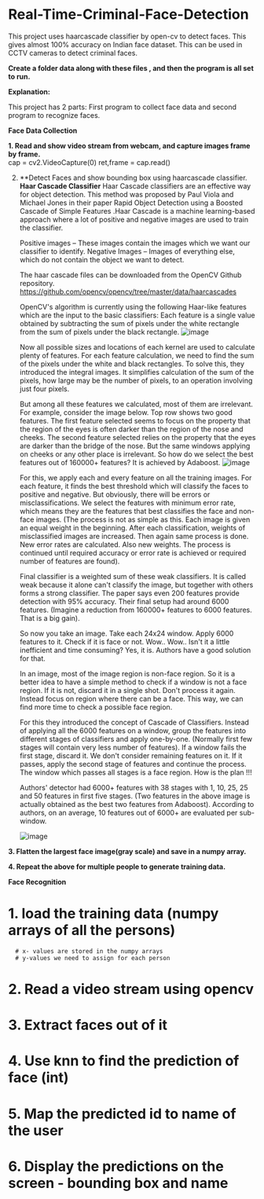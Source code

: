 # Real-Time-Criminal-Face-Detection
This project uses haarcascade classifier by open-cv to detect faces. This gives almost 100% accuracy on Indian face dataset. This can be used in CCTV cameras to detect criminal faces.

**Create a folder data along with these files , and then the program is all set to run.**

**Explanation:**
 
This project has 2 parts: First program to collect face data and second program to recognize faces.

**Face Data Collection**

 **1. Read and show video stream from webcam, and capture images frame by frame.**   
    cap = cv2.VideoCapture(0)
    ret,frame = cap.read()
    
 2. **Detect Faces and show bounding box using haarcascade classifier.
    **Haar Cascade Classifier**
    Haar Cascade classifiers are an effective way for object detection. This method was proposed by Paul Viola and Michael Jones in their paper Rapid Object Detection using a 
    Boosted Cascade of Simple Features .Haar Cascade is a machine learning-based approach where a lot of positive and negative images are used to train the classifier. 
 

    Positive images – These images contain the images which we want our classifier to identify.
    Negative Images – Images of everything else, which do not contain the object we want to detect.
    
    The haar cascade files can be downloaded from the OpenCV Github repository.
    https://github.com/opencv/opencv/tree/master/data/haarcascades
    
    OpenCV's algorithm is currently using the following Haar-like features which are the input to the basic classifiers:
    Each feature is a single value obtained by subtracting the sum of pixels under the white rectangle from the sum of pixels under the black rectangle.
    ![image](https://user-images.githubusercontent.com/43380724/125499747-4a35934a-2ec9-472a-896e-993d23e592e8.png)
    
    Now all possible sizes and locations of each kernel are used to calculate plenty of features. For each feature calculation, we need to find the sum of the pixels under the
    white and black rectangles. To solve this, they introduced the integral images. It simplifies calculation of the sum of the pixels, how large may be the number of pixels, to
    an operation involving just four pixels.

    But among all these features we calculated, most of them are irrelevant. For example, consider the image below. Top row shows two good features. The first feature selected       seems to focus on the property that the region of the eyes is often darker than the region of the nose and cheeks. The second feature selected relies on the property that       the eyes are darker than the bridge of the nose. But the same windows applying on cheeks or any other place is irrelevant. So how do we select the best features out of           160000+ features? It is achieved by Adaboost.
    ![image](https://user-images.githubusercontent.com/43380724/125500220-708b3cbb-5074-4114-beff-e020af5f4cf8.png)


    For this, we apply each and every feature on all the training images. For each feature, it finds the best threshold which will classify the faces to positive and negative.       But obviously, there will be errors or misclassifications. We select the features with minimum error rate, which means they are the features that best classifies the face       and non-face images. (The process is not as simple as this. Each image is given an equal weight in the beginning. After each classification, weights of misclassified images     are increased. Then again same process is done. New error rates are calculated. Also new weights. The process is continued until required accuracy or error rate is achieved     or required number of features are found).

    Final classifier is a weighted sum of these weak classifiers. It is called weak because it alone can't classify the image, but together with others forms a strong               classifier. The paper says even 200 features provide detection with 95% accuracy. Their final setup had around 6000 features. (Imagine a reduction from 160000+ features to       6000 features. That is a big gain).

    So now you take an image. Take each 24x24 window. Apply 6000 features to it. Check if it is face or not. Wow.. Wow.. Isn't it a little inefficient and time consuming? Yes,       it is. Authors have a good solution for that.
    
    In an image, most of the image region is non-face region. So it is a better idea to have a simple method to check if a window is not a face region. If it is not, discard it     in a single shot. Don't process it again. Instead focus on region where there can be a face. This way, we can find more time to check a possible face region.

    For this they introduced the concept of Cascade of Classifiers. Instead of applying all the 6000 features on a window, group the features into different stages of               classifiers and apply one-by-one. (Normally first few stages will contain very less number of features). If a window fails the first stage, discard it. We don't consider         remaining features on it. If it passes, apply the second stage of features and continue the process. The window which passes all stages is a face region. How is the plan !!!

    Authors' detector had 6000+ features with 38 stages with 1, 10, 25, 25 and 50 features in first five stages. (Two features in the above image is actually obtained as the         best two features from Adaboost). According to authors, on an average, 10 features out of 6000+ are evaluated per sub-window.
    
    ![image](https://user-images.githubusercontent.com/43380724/125500468-4b9e215d-6490-42d5-907b-b034bd5b1e74.png)

    
**3. Flatten the largest face image(gray scale) and save in a numpy array.**
 
**4. Repeat the above for multiple people to generate training data.**


**Face Recognition**

# 1. load the training data (numpy arrays of all the persons)
      # x- values are stored in the numpy arrays
      # y-values we need to assign for each person
# 2. Read a video stream using opencv
# 3. Extract faces out of it
# 4. Use knn to find the prediction of face (int)
# 5. Map the predicted id to name of the user 
# 6. Display the predictions on the screen - bounding box and name
